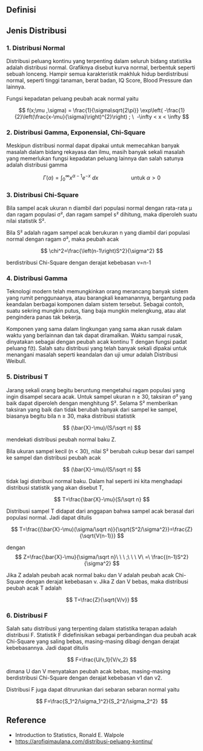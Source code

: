 ## Definisi

## Jenis Distribusi
### 1. Distribusi Normal
Distribusi peluang kontinu yang terpenting dalam seluruh bidang statistika adalah distribusi normal. Grafiknya disebut kurva normal, berbentuk seperti sebuah lonceng. Hampir semua karakteristik makhluk hidup berdistribusi normal, seperti tinggi tanaman, berat badan, IQ Score, Blood Pressure dan lainnya.

Fungsi kepadatan peluang peubah acak normal yaitu

$$ f(x;\mu ,\sigma) = \frac{1}{\sigma\sqrt{2\pi}} \exp\left( -\frac{1}{2}\left(\frac{x-\mu}{\sigma}\right)^{2}\right) ; \  -\infty < x < \infty $$

### 2. Distribusi Gamma, Exponensial, Chi-Square
Meskipun distribusi normal dapat dipakai untuk memecahkan banyak masalah dalam bidang rekayasa dan ilmu, masih banyak sekali masalah yang memerlukan fungsi kepadatan peluang lainnya dan salah satunya adalah distribusi gamma

$$ \Gamma(\alpha)=\int_{0}^{\infty}{x^{\alpha-1}e^{-x}\ dx}\ \ \ \ \ \ \ \ \ \ \ \ \ \ \ \ \ \ \ \ \ \ \textrm{untuk} \ \alpha>0 $$

### 3. Distribusi Chi-Square
Bila sampel acak ukuran n diambil dari populasi normal dengan rata-rata μ dan ragam populasi σ², dan ragam sampel s²  dihitung, maka diperoleh suatu nilai statistik S².

Bila S² adalah ragam sampel acak berukuran n yang diambil dari populasi normal dengan ragam σ², maka peubah acak

$$ \chi^2=\frac{\left(n-1\right)S^2}{\sigma^2} $$

berdistribusi Chi-Square dengan derajat kebebasan v=n-1


### 4. Distribusi Gamma
Teknologi modern telah memungkinkan orang merancang banyak sistem yang rumit penggunaanya, atau barangkali keamanannya, bergantung pada keandalan berbagai komponen dalam sistem tersebut. Sebagai contoh, suatu sekring mungkin putus, tiang baja mungkin melengkung, atau alat pengindera panas tak bekerja.

Komponen yang sama dalam lingkungan yang sama akan rusak dalam waktu yang berlainnan dan tak dapat diramalkan. Waktu sampai rusak, dinyatakan sebagai dengan peubah acak kontinu T dengan fungsi padat peluang f(t). Salah satu distribusi yang telah banyak sekali dipakai untuk menangani masalah seperti keandalan dan uji umur adalah Distribusi Weibull.

### 5. Distribusi T
Jarang sekali orang begitu beruntung mengetahui ragam populasi yang ingin disampel secara acak. Untuk sampel ukuran n ≥ 30, taksiran σ² yang baik dapat diperoleh dengan menghitung S². Selama S² memberikan taksiran yang baik dan tidak berubah banyak dari sampel ke sampel, biasanya begitu bila n ≥ 30, maka distribusi statistik

$$ (\bar{X}-\mu)/(S/\sqrt n) $$

mendekati distribusi peubah normal baku Z.

Bila ukuran sampel kecil (n < 30), nilai S² berubah cukup besar dari sampel ke sampel dan distribusi peubah acak

$$ (\bar{X}-\mu)/(S/\sqrt n) $$

tidak lagi distribusi normal baku. Dalam hal seperti ini kita menghadapi distribusi statistik yang akan disebut T,

$$ T=\frac{\bar{X}-\mu}{S/\sqrt n} $$

Distribusi sampel T didapat dari anggapan bahwa sampel acak berasal dari populasi normal. Jadi dapat ditulis

$$ T=\frac{(\bar{X}-\mu)(\sigma/\sqrt n)}{\sqrt{S^2/\sigma^2}}=\frac{Z}{\sqrt{V(n-1)}} $$

dengan $$ Z=\frac{\bar{X}-\mu}{\sigma/\sqrt n}\ \ \ ;\ \ \ V\ =\ \frac{(n-1)S^2}{\sigma^2} $$

Jika Z adalah peubah acak normal baku dan V adalah peubah acak Chi-Square dengan derajat kebebasan v. Jika Z dan V bebas, maka distribusi peubah acak T adalah

$$ T=\frac{Z}{\sqrt{V/v}} $$


### 6. Distribusi F
Salah satu distribusi yang terpenting dalam statistika terapan adalah distribusi F. Statistik F didefinisikan sebagai perbandingan dua peubah acak Chi-Square yang saling bebas, masing-masing dibagi dengan derajat kebebasannya. Jadi dapat ditulis

$$ F=\frac{U/v_1}{V/v_2} $$

dimana U dan V menyatakan peubah acak bebas, masing-masing berdistribusi Chi-Square dengan derajat kebebasan v1 dan v2.

Distribusi F juga dapat ditrurunkan dari sebaran sebaran normal yaitu

$$ F=\frac{S_1^2/\sigma_1^2}{S_2^2/\sigma_2^2}  $$

## Reference
- Introduction to Statistics, Ronald E. Walpole
- https://arofiqimaulana.com/distribusi-peluang-kontinu/